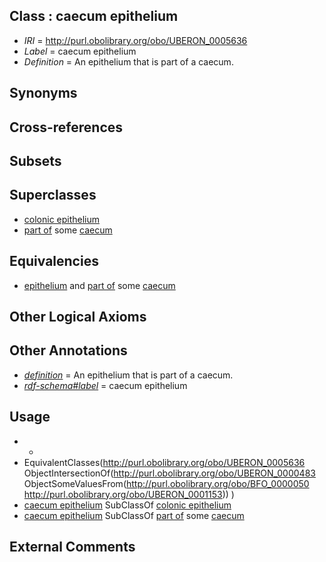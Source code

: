 
## Class : caecum epithelium

 * *IRI* = http://purl.obolibrary.org/obo/UBERON_0005636
 * *Label* = caecum epithelium
 * *Definition* = An epithelium that is part of a caecum.

## Synonyms


## Cross-references


## Subsets


## Superclasses

 * [colonic epithelium](../../UBERON/97/UBERON_0000397.md)
 * [part of](../../BFO/50/BFO_0000050.md) some [caecum](../../UBERON/53/UBERON_0001153.md)

## Equivalencies

 * [epithelium](../../UBERON/83/UBERON_0000483.md) and [part of](../../BFO/50/BFO_0000050.md) some [caecum](../../UBERON/53/UBERON_0001153.md)

## Other Logical Axioms


## Other Annotations

 * *[definition](../../IAO/15/IAO_0000115.md)* = An epithelium that is part of a caecum.
 * *[rdf-schema#label](../../el/rdf-schema#label.md)* = caecum epithelium

## Usage

 * -
 * EquivalentClasses(<http://purl.obolibrary.org/obo/UBERON_0005636> ObjectIntersectionOf(<http://purl.obolibrary.org/obo/UBERON_0000483> ObjectSomeValuesFrom(<http://purl.obolibrary.org/obo/BFO_0000050> <http://purl.obolibrary.org/obo/UBERON_0001153>)) )
 * [caecum epithelium](../../UBERON/36/UBERON_0005636.md) SubClassOf [colonic epithelium](../../UBERON/97/UBERON_0000397.md)
 * [caecum epithelium](../../UBERON/36/UBERON_0005636.md) SubClassOf [part of](../../BFO/50/BFO_0000050.md) some [caecum](../../UBERON/53/UBERON_0001153.md)

## External Comments

